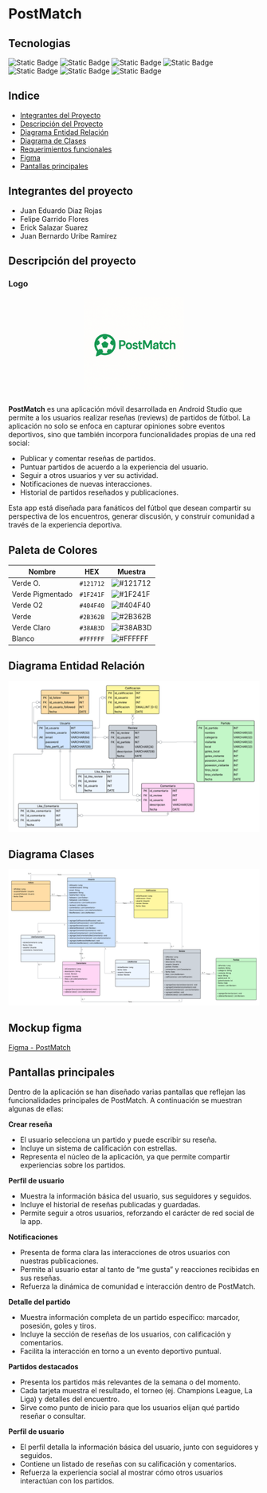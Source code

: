 # PostMatch

## Tecnologias
<img width="150px" alt="Static Badge" src="https://img.shields.io/badge/platform-android-ligthgreen?logo=android&logoColor=ligthgreen">
<img width="140px" alt="Static Badge" src="https://img.shields.io/badge/language-kotlin-%23b042ff?logo=kotlin&logoColor=%23b042ff">
<img width="160px" alt="Static Badge" src="https://img.shields.io/badge/framework-flutter-%2304bade?logo=flutter&logoColor=%2304bade">
<img width="157px" alt="Static Badge" src="https://img.shields.io/badge/database-firebase-red?logo=firebase&logoColor=red">
<img width="157px" alt="Static Badge" src="https://img.shields.io/badge/database-fireship-red?logo=fireship&logoColor=red">
<img width="185px" alt="Static Badge" src="https://img.shields.io/badge/project-in%20development-yellow?logo=git">
<img width="165px" alt="Static Badge" src="https://img.shields.io/badge/SDK-android%20studio-ligthgreen?logo=androidstudio&logoColor=%2304bade">


## Indice
- [Integrantes del Proyecto](#integrantes-del-proyecto)
- [Descripción del Proyecto](#descripción-del-proyecto)
- [Diagrama Entidad Relación](#diagrama-entidad-relación)
- [Diagrama de Clases](#diagrama-clases)
- [Requerimientos funcionales](docs/requerimientos_funcionales.pdf)
- [Figma](#mockup-figma)
- [Pantallas principales](#pantallas-principales)

## Integrantes del proyecto
- Juan Eduardo Diaz Rojas
- Felipe Garrido Flores
- Erick Salazar Suarez
- Juan Bernardo Uribe Ramirez

## Descripción del proyecto

### Logo
<p align="center">
  <img src="app/src/main/res/drawable/logo_postmatch.png" alt="Logo de PostMatch" width="200"/>
</p>

**PostMatch** es una aplicación móvil desarrollada en Android Studio que permite a los usuarios realizar reseñas (reviews) de partidos de
fútbol. La aplicación no solo se enfoca en capturar opiniones sobre eventos deportivos, sino que también incorpora funcionalidades propias
de una red social:

- Publicar y comentar reseñas de partidos.
- Puntuar partidos de acuerdo a la experiencia del usuario.
- Seguir a otros usuarios y ver su actividad.
- Notificaciones de nuevas interacciones.
- Historial de partidos reseñados y publicaciones.

Esta app está diseñada para fanáticos del fútbol que desean compartir su perspectiva de los encuentros, generar discusión, y construir
comunidad a través de la experiencia deportiva.

## Paleta de Colores

| Nombre           | HEX      | Muestra |
|------------------|----------|---------|
| Verde O.         | `#121712` | ![#121712](https://singlecolorimage.com/get/121712/20x20) |
| Verde Pigmentado | `#1F241F` | ![#1F241F](https://singlecolorimage.com/get/1F241F/20x20) |
| Verde O2         | `#404F40` | ![#404F40](https://singlecolorimage.com/get/404F40/20x20) |
| Verde            | `#2B362B` | ![#2B362B](https://singlecolorimage.com/get/2B362B/20x20) |
| Verde Claro      | `#38AB3D` | ![#38AB3D](https://singlecolorimage.com/get/38AB3D/20x20) |
| Blanco           | `#FFFFFF` | ![#FFFFFF](https://singlecolorimage.com/get/FFFFFF/20x20) |





## Diagrama Entidad Relación

![Diagrama entidad-relación](docs/diagramas/entidad-relacion.png)

## Diagrama Clases

![Diagrama clases](docs/diagramas/clases.png)  

## Mockup figma  
[Figma - PostMatch](https://www.figma.com/design/AuSTbTEK20Tgqt2AiHOQUT/Untitled?node-id=0-1&p=f)

## Pantallas principales

Dentro de la aplicación se han diseñado varias pantallas que reflejan las funcionalidades principales de PostMatch. 
A continuación se muestran algunas de ellas:

**Crear reseña**

- El usuario selecciona un partido y puede escribir su reseña.
- Incluye un sistema de calificación con estrellas.
- Representa el núcleo de la aplicación, ya que permite compartir experiencias sobre los partidos.

**Perfil de usuario**

- Muestra la información básica del usuario, sus seguidores y seguidos.
- Incluye el historial de reseñas publicadas y guardadas.
- Permite seguir a otros usuarios, reforzando el carácter de red social de la app.

**Notificaciones**

- Presenta de forma clara las interacciones de otros usuarios con nuestras publicaciones.
- Permite al usuario estar al tanto de “me gusta” y reacciones recibidas en sus reseñas.
- Refuerza la dinámica de comunidad e interacción dentro de PostMatch.

**Detalle del partido**

- Muestra información completa de un partido específico: marcador, posesión, goles y tiros.
- Incluye la sección de reseñas de los usuarios, con calificación y comentarios.
- Facilita la interacción en torno a un evento deportivo puntual.

**Partidos destacados**

- Presenta los partidos más relevantes de la semana o del momento.
- Cada tarjeta muestra el resultado, el torneo (ej. Champions League, La Liga) y detalles del encuentro.
- Sirve como punto de inicio para que los usuarios elijan qué partido reseñar o consultar.

**Perfil de usuario**

- El perfil detalla la información básica del usuario, junto con seguidores y seguidos.
- Contiene un listado de reseñas con su calificación y comentarios.
- Refuerza la experiencia social al mostrar cómo otros usuarios interactúan con los partidos.
